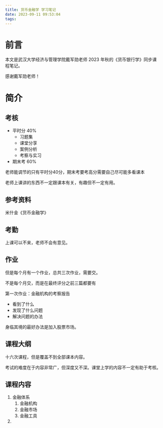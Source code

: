 ```yaml
---
title: 货币金融学 学习笔记
date: 2023-09-11 09:53:04
tags:
---
```


# 前言

本文是武汉大学经济与管理学院戴军勋老师 2023 年秋的《货币银行学》同步课程笔记。

感谢戴军勋老师！

# 简介

## 考核

* 平时分 40%
    * 习题集
    * 课堂分享
    * 案例分析
    * 考察与实习
* 期末考 60%

老师能调节的只有平时分40分，期末考要考高分需要自己尽可能多看课本

老师上课讲的东西不一定跟课本有关，有趣但不一定有用。

## 参考资料

米什金《货币金融学》

## 考勤

上课可以不来，老师不会有意见。

## 作业

但是每个月有一个作业，总共三次作业，需要交。

不是每个月交，而是在最终评分之前三篇都要有

第一次作业：金融机构的考察报告

* 看到了什么
* 发现了什么问题
* 解决问题的办法

身临其境的最好办法是加入股票市场。

## 课程大纲

十六次课程，但是覆盖不到全部课本内容。

考试的难度在于内容非常广，但深度又不深。课堂上学的内容不一定有助于考核。

## 课程内容

1. 金融体系
   1. 金融机构
   2. 金融市场
   3. 金融工具
2. 